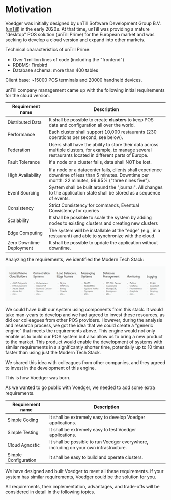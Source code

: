 # Motivation

Voedger was initially designed by unTill Software Development Group B.V. ([unTill](https://untill.com/)) in the early 2020s. At that time, unTill was providing a mature "desktop" POS solution (unTill Prime) for the European market and was seeking to develop a cloud version and expand into other markets.

Technical characteristics of unTill Prime:

- Over 1 million lines of code (including the "frontend")
- RDBMS: Firebird
- Database schema: more than 400 tables

Client base: ~15000 POS terminals and 20000 handheld devices.

unTill company management came up with the following initial requirements for the cloud version.

| Requirement name | Description |
| ---------------- | ----------- |
| Distributed Data | It shall be possible to create **clusters** to keep POS data and configuration all over the world. |
| Performance      | Each cluster shall support 10,000 restaurants (230 operations per second, see below). |
| Federation       | Users shall have the ability to store their data across multiple clusters, for example, to manage several restaurants located in different parts of Europe. |
| Fault Tolerance  | If a node or a cluster fails, data shall NOT be lost. |
| High Availability | If a node or a datacenter fails, clients shall experience downtime of less than 5 minutes. Downtime per month: 22 minutes, 99.95% ("three nines five").|
| Event Sourcing   | System shall be built around the "journal". All changes to the application state shall be stored as a sequence of events. |
| Consistency      | Strict Consistency for commands, Eventual Consistency for queries|
| Scalability      | It shall be possible to scale the system by adding nodes to existing clusters and creating new clusters|
| Edge Computing   | The system **will** be installable at the "edge" (e.g., in a restaurant) and able to synchronize with the cloud. |
| Zero Downtime Deployment | It shall be possible to update the application without downtime. |

Analyzing the requirements, we identified the Modern Tech Stack:

![Modern Tech Stack](../images/stack.png)

We could have built our system using components from this stack. It would take man-years to develop and we had agreed to invest these resources, as did our colleagues from other POS providers. However, during the analysis and research process, we got the idea that we could create a "generic engine" that meets the requirements above. This engine would not only enable us to build our POS system but also allow us to bring a new product to the market. This product would enable the development of systems with similar requirements in a significantly shorter time, potentially up to 10 times faster than using just the Modern Tech Stack.

We shared this idea with colleagues from other companies, and they agreed to invest in the development of this engine.

This is how Voedger was born.

As we wanted to go public with Voedger, we needed to add some extra requirements.

| Requirement name  | Description |
| ----------------- | ----------- |
| Simple Coding     | It shall be extremely easy to develop Voedger applications. |
| Simple Testing    | It shall be extremely easy to test Voedger applications. |
| Cloud Agnostic    | It shall be possible to run Voedger everywhere, including on your own infrastructure. |
| Simple Configuration | It shall be easy to build and operate clusters. |

We have designed and built Voedger to meet all these requirements. If your system has similar requirements, Voedger could be the solution for you.

All requirements, their implementation, advantages, and trade-offs will be considered in detail in the following topics.